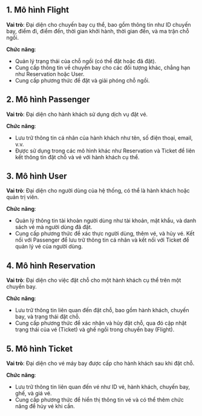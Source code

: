 ## 1. Mô hình Flight
   **Vai trò**: Đại diện cho chuyến bay cụ thể, bao gồm thông tin như ID chuyến bay, điểm đi, điểm đến, thời gian khởi hành, thời gian đến, và ma trận chỗ ngồi.
   
**Chức năng**:
   - Quản lý trạng thái của chỗ ngồi (có thể đặt hoặc đã đặt).
   - Cung cấp thông tin về chuyến bay cho các đối tượng khác, chẳng hạn như Reservation hoặc User.
   - Cung cấp phương thức để đặt và giải phóng chỗ ngồi.
## 2. Mô hình Passenger
**Vai trò**: Đại diện cho hành khách sử dụng dịch vụ đặt vé.
   
**Chức năng**: 
- Lưu trữ thông tin cá nhân của hành khách như tên, số điện thoại, email, v.v.
- Được sử dụng trong các mô hình khác như Reservation và Ticket để liên kết thông tin đặt chỗ và vé với hành khách cụ thể.
## 3. Mô hình User
   **Vai trò**: Đại diện cho người dùng của hệ thống, có thể là hành khách hoặc quản trị viên.

   **Chức năng**:
   - Quản lý thông tin tài khoản người dùng như tài khoản, mật khẩu, và danh sách vé mà người dùng đã đặt.
   - Cung cấp phương thức để xác thực người dùng, thêm vé, và hủy vé.
   Kết nối với Passenger để lưu trữ thông tin cá nhân và kết nối với Ticket để quản lý vé của người dùng.
## 4. Mô hình Reservation
   **Vai trò**: Đại diện cho việc đặt chỗ cho một hành khách cụ thể trên một chuyến bay.

   **Chức năng**:
   - Lưu trữ thông tin liên quan đến đặt chỗ, bao gồm hành khách, chuyến bay, và trạng thái đặt chỗ.
   - Cung cấp phương thức để xác nhận và hủy đặt chỗ, qua đó cập nhật trạng thái của vé (Ticket) và ghế ngồi trong chuyến bay (Flight).
## 5. Mô hình Ticket
   **Vai trò**: Đại diện cho vé máy bay được cấp cho hành khách sau khi đặt chỗ.

   **Chức năng**:
   - Lưu trữ thông tin liên quan đến vé như ID vé, hành khách, chuyến bay, ghế, và giá vé.
   - Cung cấp phương thức để hiển thị thông tin vé và có thể thêm chức năng để hủy vé khi cần.